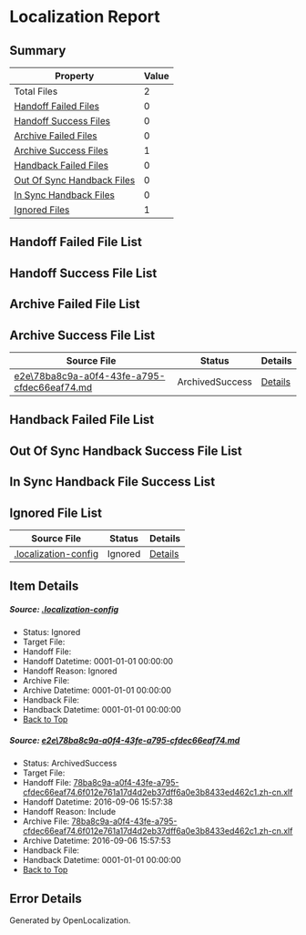 # <a name='report-top'></a> Localization Report

## Summary
 Property | Value 
 -------- | ----- 
 Total Files | 2
[ Handoff Failed Files ](#handoff-failed-list)| 0
[ Handoff Success Files ](#handoff-success-list)| 0
[ Archive Failed Files ](#archive-failed-list)| 0
[ Archive Success Files ](#archive-success-list)| 1
[ Handback Failed Files ](#handback-failed-list)| 0
[ Out Of Sync Handback Files ](#outofsync-handback-success-list)| 0
[ In Sync Handback Files ](#insync-handback-success-list)| 0
[ Ignored Files ](#ignored-list)| 1

## <a name='handoff-failed-list'></a> Handoff Failed File List

## <a name='handoff-success-list'></a> Handoff Success File List

## <a name='archive-failed-list'></a> Archive Failed File List

## <a name='archive-success-list'></a> Archive Success File List
 Source File | Status | Details 
 ----------- | ------ | ------- 
 [e2e\78ba8c9a-a0f4-43fe-a795-cfdec66eaf74.md](https://github.com/OpenLocalizationTestOrg/ol-test0/blob/42a0b96be78fbda4d1f05ee1446c4dc91a193d7b/e2e/78ba8c9a-a0f4-43fe-a795-cfdec66eaf74.md) | ArchivedSuccess | [Details](#71dfd1c9753eb75a03fa496079496c8d2495922c1)

## <a name='handback-failed-list'></a> Handback Failed File List

## <a name='outofsync-handback-success-list'></a> Out Of Sync Handback Success File List

## <a name='insync-handback-success-list'></a> In Sync Handback File Success List

## <a name='ignored-list'></a> Ignored File List
 Source File | Status | Details 
 ----------- | ------ | ------- 
 [.localization-config](https://github.com/OpenLocalizationTestOrg/ol-test0/blob/42a0b96be78fbda4d1f05ee1446c4dc91a193d7b/.localization-config) | Ignored | [Details](#3d4f252ac210baf56311d7e97dcc2db10974dbd20)

## Item Details
##### <a name='3d4f252ac210baf56311d7e97dcc2db10974dbd20'></a> Source: [.localization-config](https://github.com/OpenLocalizationTestOrg/ol-test0/blob/42a0b96be78fbda4d1f05ee1446c4dc91a193d7b/.localization-config)
* Status: Ignored
* Target File: 
* Handoff File: 
* Handoff Datetime: 0001-01-01 00:00:00
* Handoff Reason: Ignored
* Archive File: 
* Archive Datetime: 0001-01-01 00:00:00
* Handback File: 
* Handback Datetime: 0001-01-01 00:00:00
* [Back to Top](#report-top)

##### <a name='71dfd1c9753eb75a03fa496079496c8d2495922c1'></a> Source: [e2e\78ba8c9a-a0f4-43fe-a795-cfdec66eaf74.md](https://github.com/OpenLocalizationTestOrg/ol-test0/blob/42a0b96be78fbda4d1f05ee1446c4dc91a193d7b/e2e/78ba8c9a-a0f4-43fe-a795-cfdec66eaf74.md)
* Status: ArchivedSuccess
* Target File: 
* Handoff File: [78ba8c9a-a0f4-43fe-a795-cfdec66eaf74.6f012e761a17d4d2eb37dff6a0e3b8433ed462c1.zh-cn.xlf](https://github.com/OpenLocalizationTestOrg/ol-test0-handoff/blob/9aed734776971478b3b59c3ba09d74efff5abf42/ol-handoff/OpenLocalizationTestOrg/ol-test0-zhcn/ci/ht/78ba8c9a-a0f4-43fe-a795-cfdec66eaf74.6f012e761a17d4d2eb37dff6a0e3b8433ed462c1.zh-cn.xlf)
* Handoff Datetime: 2016-09-06 15:57:38
* Handoff Reason: Include
* Archive File: [78ba8c9a-a0f4-43fe-a795-cfdec66eaf74.6f012e761a17d4d2eb37dff6a0e3b8433ed462c1.zh-cn.xlf](https://github.com/OpenLocalizationTestOrg/ol-test0-handoff/blob/bde8aeb1fa142961e3728430b4755cf3a768ecb3/ol-archive/OpenLocalizationTestOrg/ol-test0-zhcn/ci/ht/78ba8c9a-a0f4-43fe-a795-cfdec66eaf74.6f012e761a17d4d2eb37dff6a0e3b8433ed462c1.zh-cn.xlf)
* Archive Datetime: 2016-09-06 15:57:53
* Handback File: 
* Handback Datetime: 0001-01-01 00:00:00
* [Back to Top](#report-top)


## Error Details

Generated by OpenLocalization.
